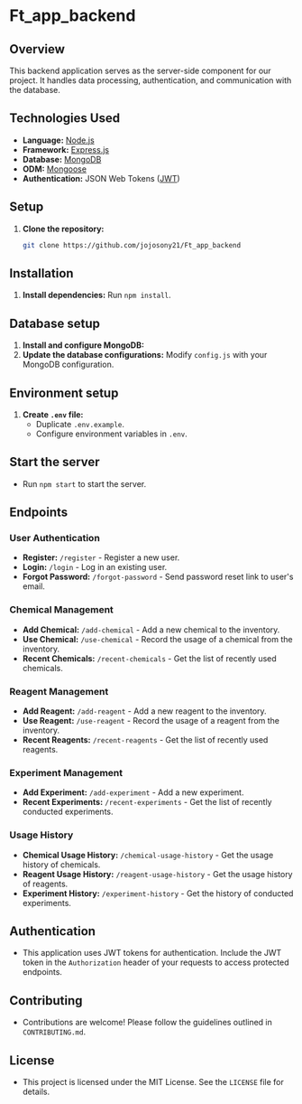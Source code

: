 ﻿# Ft_app_backend

## Overview

This backend application serves as the server-side component for our project. It handles data processing, authentication, and communication with the database.

## Technologies Used

- **Language:** [Node.js](https://nodejs.org/)
- **Framework:** [Express.js](https://expressjs.com/)
- **Database:** [MongoDB](https://www.mongodb.com/)
- **ODM:** [Mongoose](https://mongoosejs.com/)
- **Authentication:** JSON Web Tokens ([JWT](https://jwt.io/))

## Setup

1. **Clone the repository:**
   ```bash
   git clone https://github.com/jojosony21/Ft_app_backend
   

## Installation

1. **Install dependencies:** Run `npm install`.

## Database setup

1. **Install and configure MongoDB:** 
2. **Update the database configurations:** Modify `config.js` with your MongoDB configuration.

## Environment setup

1. **Create `.env` file:** 
    - Duplicate `.env.example`.
    - Configure environment variables in `.env`.

## Start the server

- Run `npm start` to start the server.

## Endpoints

### User Authentication

- **Register:** `/register` - Register a new user.
- **Login:** `/login` - Log in an existing user.
- **Forgot Password:** `/forgot-password` - Send password reset link to user's email.

### Chemical Management

- **Add Chemical:** `/add-chemical` - Add a new chemical to the inventory.
- **Use Chemical:** `/use-chemical` - Record the usage of a chemical from the inventory.
- **Recent Chemicals:** `/recent-chemicals` - Get the list of recently used chemicals.

### Reagent Management

- **Add Reagent:** `/add-reagent` - Add a new reagent to the inventory.
- **Use Reagent:** `/use-reagent` - Record the usage of a reagent from the inventory.
- **Recent Reagents:** `/recent-reagents` - Get the list of recently used reagents.

### Experiment Management

- **Add Experiment:** `/add-experiment` - Add a new experiment.
- **Recent Experiments:** `/recent-experiments` - Get the list of recently conducted experiments.

### Usage History

- **Chemical Usage History:** `/chemical-usage-history` - Get the usage history of chemicals.
- **Reagent Usage History:** `/reagent-usage-history` - Get the usage history of reagents.
- **Experiment History:** `/experiment-history` - Get the history of conducted experiments.

## Authentication

- This application uses JWT tokens for authentication. Include the JWT token in the `Authorization` header of your requests to access protected endpoints.

## Contributing

- Contributions are welcome! Please follow the guidelines outlined in `CONTRIBUTING.md`.

## License

- This project is licensed under the MIT License. See the `LICENSE` file for details.
